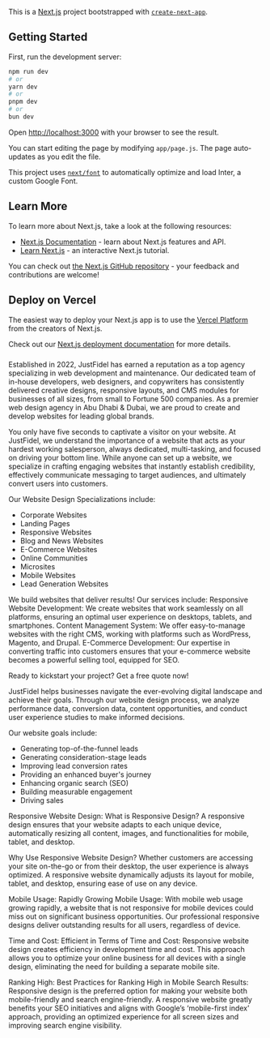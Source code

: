 This is a [Next.js](https://nextjs.org/) project bootstrapped with [`create-next-app`](https://github.com/vercel/next.js/tree/canary/packages/create-next-app).

## Getting Started

First, run the development server:

```bash
npm run dev
# or
yarn dev
# or
pnpm dev
# or
bun dev
```

Open [http://localhost:3000](http://localhost:3000) with your browser to see the result.

You can start editing the page by modifying `app/page.js`. The page auto-updates as you edit the file.

This project uses [`next/font`](https://nextjs.org/docs/basic-features/font-optimization) to automatically optimize and load Inter, a custom Google Font.

## Learn More

To learn more about Next.js, take a look at the following resources:

- [Next.js Documentation](https://nextjs.org/docs) - learn about Next.js features and API.
- [Learn Next.js](https://nextjs.org/learn) - an interactive Next.js tutorial.

You can check out [the Next.js GitHub repository](https://github.com/vercel/next.js/) - your feedback and contributions are welcome!

## Deploy on Vercel

The easiest way to deploy your Next.js app is to use the [Vercel Platform](https://vercel.com/new?utm_medium=default-template&filter=next.js&utm_source=create-next-app&utm_campaign=create-next-app-readme) from the creators of Next.js.

Check out our [Next.js deployment documentation](https://nextjs.org/docs/deployment) for more details.



#####
Established in 2022, JustFidel has earned a reputation as a top agency specializing in web development and maintenance. Our dedicated team of in-house developers, web designers, and copywriters has consistently delivered creative designs, responsive layouts, and CMS modules for businesses of all sizes, from small to Fortune 500 companies. As a premier web design agency in Abu Dhabi & Dubai, we are proud to create and develop websites for leading global brands.

You only have five seconds to captivate a visitor on your website. At JustFidel, we understand the importance of a website that acts as your hardest working salesperson, always dedicated, multi-tasking, and focused on driving your bottom line. While anyone can set up a website, we specialize in crafting engaging websites that instantly establish credibility, effectively communicate messaging to target audiences, and ultimately convert users into customers.

Our Website Design Specializations include:
- Corporate Websites
- Landing Pages
- Responsive Websites
- Blog and News Websites
- E-Commerce Websites
- Online Communities
- Microsites
- Mobile Websites
- Lead Generation Websites

We build websites that deliver results! Our services include:
Responsive Website Development: We create websites that work seamlessly on all platforms, ensuring an optimal user experience on desktops, tablets, and smartphones.
Content Management System: We offer easy-to-manage websites with the right CMS, working with platforms such as WordPress, Magento, and Drupal.
E-Commerce Development: Our expertise in converting traffic into customers ensures that your e-commerce website becomes a powerful selling tool, equipped for SEO.

Ready to kickstart your project? Get a free quote now! 

JustFidel helps businesses navigate the ever-evolving digital landscape and achieve their goals. Through our website design process, we analyze performance data, conversion data, content opportunities, and conduct user experience studies to make informed decisions.

Our website goals include:
- Generating top-of-the-funnel leads
- Generating consideration-stage leads
- Improving lead conversion rates
- Providing an enhanced buyer's journey
- Enhancing organic search (SEO)
- Building measurable engagement
- Driving sales

Responsive Website Design:
What is Responsive Design? A responsive design ensures that your website adapts to each unique device, automatically resizing all content, images, and functionalities for mobile, tablet, and desktop.

Why Use Responsive Website Design? Whether customers are accessing your site on-the-go or from their desktop, the user experience is always optimized. A responsive website dynamically adjusts its layout for mobile, tablet, and desktop, ensuring ease of use on any device.

Mobile Usage:
Rapidly Growing Mobile Usage: With mobile web usage growing rapidly, a website that is not responsive for mobile devices could miss out on significant business opportunities. Our professional responsive designs deliver outstanding results for all users, regardless of device.

Time and Cost:
Efficient in Terms of Time and Cost: Responsive website design creates efficiency in development time and cost. This approach allows you to optimize your online business for all devices with a single design, eliminating the need for building a separate mobile site.

Ranking High:
Best Practices for Ranking High in Mobile Search Results: Responsive design is the preferred option for making your website both mobile-friendly and search engine-friendly. A responsive website greatly benefits your SEO initiatives and aligns with Google’s ‘mobile-first index’ approach, providing an optimized experience for all screen sizes and improving search engine visibility.
